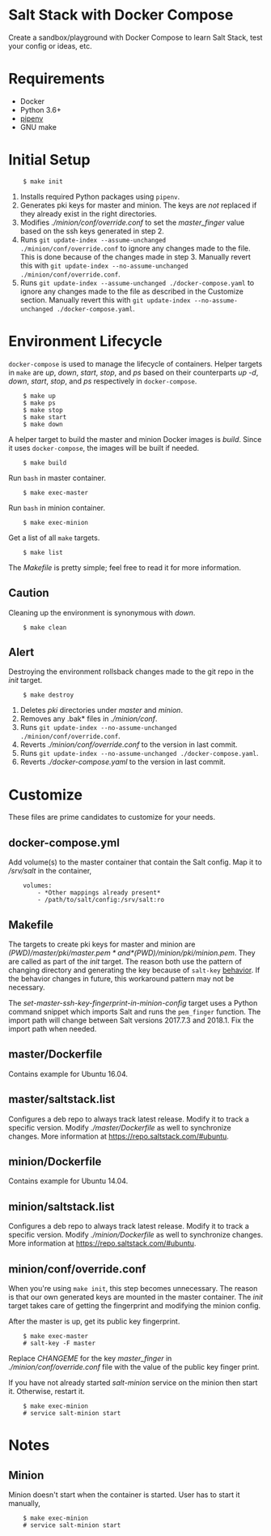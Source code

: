 # Salt Stack with Docker Compose

Create a sandbox/playground with Docker Compose to learn Salt Stack, test your
config or ideas, etc.

# Requirements

* Docker
* Python 3.6+
* [pipenv](https://docs.pipenv.org/)
* GNU make

# Initial Setup

        $ make init

1. Installs required Python packages using ``pipenv``.
2. Generates pki keys for master and minion. The keys are *not* replaced if they already exist in the right directories.
3. Modifies *./minion/conf/override.conf* to set the *master_finger* value based on the ssh keys generated in step 2.
4. Runs ``git update-index --assume-unchanged ./minion/conf/override.conf`` to ignore any changes made to the file. This is done because of the changes made in step 3. Manually revert this with ``git update-index --no-assume-unchanged ./minion/conf/override.conf``.
5. Runs ``git update-index --assume-unchanged ./docker-compose.yaml`` to ignore any changes made to the file as described in the Customize section. Manually revert this with ``git update-index --no-assume-unchanged ./docker-compose.yaml``.

# Environment Lifecycle

``docker-compose`` is used to manage the lifecycle of containers. Helper
targets in ``make`` are *up*, *down*, *start*, *stop*, and *ps* based on their
counterparts *up -d*, *down*, *start*, *stop*, and *ps* respectively in
``docker-compose``.

        $ make up
        $ make ps
        $ make stop
        $ make start
        $ make down

A helper target to build the master and minion Docker images is *build*. Since
it uses ``docker-compose``, the images will be built if needed.

        $ make build

Run ``bash`` in master container.

        $ make exec-master

Run ``bash`` in minion container.

        $ make exec-minion

Get a list of all ``make`` targets.

        $ make list

The *Makefile* is pretty simple; feel free to read it for more information.

## Caution

Cleaning up the environment is synonymous with *down*.

        $ make clean

## Alert

Destroying the environment rollsback changes made to the git repo in the *init*
target.

        $ make destroy

1. Deletes *pki* directories under *master* and *minion*.
2. Removes any .bak* files in *./minion/conf*.
3. Runs ``git update-index --no-assume-unchanged ./minion/conf/override.conf``.
4. Reverts *./minion/conf/override.conf* to the version in last commit.
5. Runs ``git update-index --no-assume-unchanged ./docker-compose.yaml``.
6. Reverts *./docker-compose.yaml* to the version in last commit.

# Customize

These files are prime candidates to customize for your needs.

## docker-compose.yml

Add volume(s) to the master container that contain the Salt config. Map it to
*/srv/salt* in the container,

        volumes:
            - *Other mappings already present*
            - /path/to/salt/config:/srv/salt:ro

## Makefile

The targets to create pki keys for master and minion are
*$(PWD)/master/pki/master.pem* and *$(PWD)/minion/pki/minion.pem*. They are
called as part of the *init* target. The reason both use the pattern of
changing directory and generating the key because of ``salt-key``
[behavior](https://groups.google.com/forum/#!topic/salt-users/GXTbkz5GZQU). If
the behavior changes in future, this workaround pattern may not be necessary.

The *set-master-ssh-key-fingerprint-in-minion-config* target uses a Python
command snippet which imports Salt and runs the ``pem_finger`` function.
The import path will change between Salt versions 2017.7.3 and 2018.1. Fix the
import path when needed.

## master/Dockerfile

Contains example for Ubuntu 16.04.

## master/saltstack.list

Configures a deb repo to always track latest release. Modify it to track a
specific version. Modify *./master/Dockerfile* as well to synchronize changes.
More information at https://repo.saltstack.com/#ubuntu.

## minion/Dockerfile

Contains example for Ubuntu 14.04.

## minion/saltstack.list

Configures a deb repo to always track latest release. Modify it to track a
specific version. Modify *./minion/Dockerfile* as well to synchronize changes.
More information at https://repo.saltstack.com/#ubuntu.

## minion/conf/override.conf

When you're using ``make init``, this step becomes unnecessary. The reason is
that our own generated keys are mounted in the master container. The *init*
target takes care of getting the fingerprint and modifying the minion config.

After the master is up, get its public key fingerprint.

        $ make exec-master
        # salt-key -F master

Replace *CHANGEME* for the key *master_finger* in *./minion/conf/override.conf*
file with the value of the public key finger print.

If you have not already started *salt-minion* service on the minion then start
it. Otherwise, restart it.

        $ make exec-minion
        # service salt-minion start

# Notes

## Minion

Minion doesn't start when the container is started. User has to start it
manually,

        $ make exec-minion
        # service salt-minion start
